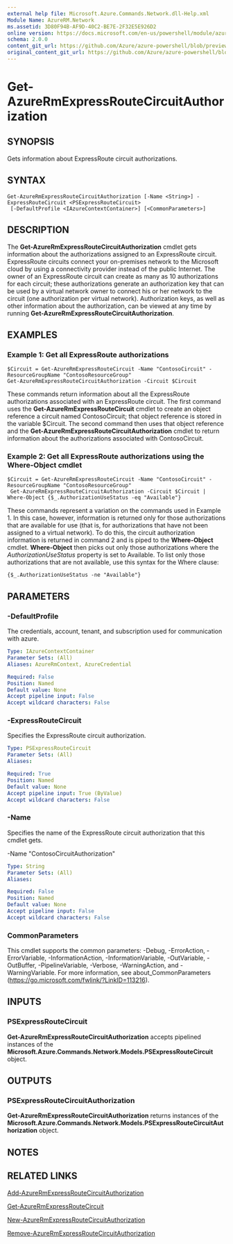 ```yaml
---
external help file: Microsoft.Azure.Commands.Network.dll-Help.xml
Module Name: AzureRM.Network
ms.assetid: 3D80F94B-AF9D-40C2-BE7E-2F32E5E926D2
online version: https://docs.microsoft.com/en-us/powershell/module/azurerm.network/get-azurermexpressroutecircuitauthorization
schema: 2.0.0
content_git_url: https://github.com/Azure/azure-powershell/blob/preview/src/ResourceManager/Network/Commands.Network/help/Get-AzureRmExpressRouteCircuitAuthorization.md
original_content_git_url: https://github.com/Azure/azure-powershell/blob/preview/src/ResourceManager/Network/Commands.Network/help/Get-AzureRmExpressRouteCircuitAuthorization.md
---
```


# Get-AzureRmExpressRouteCircuitAuthorization

## SYNOPSIS
Gets information about ExpressRoute circuit authorizations.

## SYNTAX

```
Get-AzureRmExpressRouteCircuitAuthorization [-Name <String>] -ExpressRouteCircuit <PSExpressRouteCircuit>
 [-DefaultProfile <IAzureContextContainer>] [<CommonParameters>]
```

## DESCRIPTION
The **Get-AzureRmExpressRouteCircuitAuthorization** cmdlet gets information about the
authorizations assigned to an ExpressRoute circuit. ExpressRoute circuits connect your on-premises
network to the Microsoft cloud by using a connectivity provider instead of the public Internet. The
owner of an ExpressRoute circuit can create as many as 10 authorizations for each circuit; these
authorizations generate an authorization key that can be used by a virtual network owner to connect
his or her network to the circuit (one authorization per virtual network). Authorization keys, as
well as other information about the authorization, can be viewed at any time by running
**Get-AzureRmExpressRouteCircuitAuthorization**.

## EXAMPLES

### Example 1: Get all ExpressRoute authorizations
```
$Circuit = Get-AzureRmExpressRouteCircuit -Name "ContosoCircuit" -ResourceGroupName "ContosoResourceGroup"
Get-AzureRmExpressRouteCircuitAuthorization -Circuit $Circuit
```

These commands return information about all the ExpressRoute authorizations associated with an
ExpressRoute circuit. The first command uses the **Get-AzureRmExpressRouteCircuit** cmdlet to
create an object reference a circuit named ContosoCircuit; that object reference is stored in the
variable $Circuit. The second command then uses that object reference and the
**Get-AzureRmExpressRouteCircuitAuthorization** cmdlet to return information about the
authorizations associated with ContosoCircuit.

### Example 2: Get all ExpressRoute authorizations using the Where-Object cmdlet
```
$Circuit = Get-AzureRmExpressRouteCircuit -Name "ContosoCircuit" -ResourceGroupName "ContosoResourceGroup"
 Get-AzureRmExpressRouteCircuitAuthorization -Circuit $Circuit | Where-Object {$_.AuthorizationUseStatus -eq "Available"}
```

These commands represent a variation on the commands used in Example 1. In this case, however,
information is returned only for those authorizations that are available for use (that is, for
authorizations that have not been assigned to a virtual network). To do this, the circuit
authorization information is returned in command 2 and is piped to the **Where-Object** cmdlet.
**Where-Object** then picks out only those authorizations where the *AuthorizationUseStatus*
property is set to Available. To list only those authorizations that are not available, use this
syntax for the Where clause:

`{$_.AuthorizationUseStatus -ne "Available"}`

## PARAMETERS

### -DefaultProfile
The credentials, account, tenant, and subscription used for communication with azure.

```yaml
Type: IAzureContextContainer
Parameter Sets: (All)
Aliases: AzureRmContext, AzureCredential

Required: False
Position: Named
Default value: None
Accept pipeline input: False
Accept wildcard characters: False
```

### -ExpressRouteCircuit
Specifies the ExpressRoute circuit authorization.

```yaml
Type: PSExpressRouteCircuit
Parameter Sets: (All)
Aliases: 

Required: True
Position: Named
Default value: None
Accept pipeline input: True (ByValue)
Accept wildcard characters: False
```

### -Name
Specifies the name of the ExpressRoute circuit authorization that this cmdlet gets.

-Name "ContosoCircuitAuthorization"

```yaml
Type: String
Parameter Sets: (All)
Aliases: 

Required: False
Position: Named
Default value: None
Accept pipeline input: False
Accept wildcard characters: False
```

### CommonParameters
This cmdlet supports the common parameters: -Debug, -ErrorAction, -ErrorVariable, -InformationAction, -InformationVariable, -OutVariable, -OutBuffer, -PipelineVariable, -Verbose, -WarningAction, and -WarningVariable. For more information, see about_CommonParameters (https://go.microsoft.com/fwlink/?LinkID=113216).

## INPUTS

### PSExpressRouteCircuit
**Get-AzureRmExpressRouteCircuitAuthorization** accepts pipelined instances of the
**Microsoft.Azure.Commands.Network.Models.PSExpressRouteCircuit** object.

## OUTPUTS

### PSExpressRouteCircuitAuthorization
**Get-AzureRmExpressRouteCircuitAuthorization** returns instances of the
**Microsoft.Azure.Commands.Network.Models.PSExpressRouteCircuitAuthorization** object.

## NOTES

## RELATED LINKS

[Add-AzureRmExpressRouteCircuitAuthorization](./Add-AzureRmExpressRouteCircuitAuthorization.md)

[Get-AzureRmExpressRouteCircuit](./Get-AzureRmExpressRouteCircuit.md)

[New-AzureRmExpressRouteCircuitAuthorization](./New-AzureRmExpressRouteCircuitAuthorization.md)

[Remove-AzureRmExpressRouteCircuitAuthorization](./Remove-AzureRmExpressRouteCircuitAuthorization.md)
